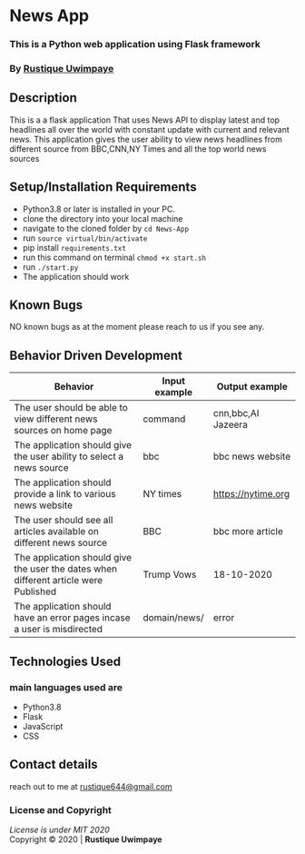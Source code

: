 # News App

### This is a Python web application using Flask framework

### By **[Rustique Uwimpaye](https://github.com/Rustique-Uwimpaye)**

## Description
This is a a flask application That uses News API to display latest and top headlines all over the world with constant update with current and relevant news.
This application gives the user  ability to view news headlines from different source from BBC,CNN,NY Times and all the top world news sources

## Setup/Installation Requirements

* Python3.8 or later is installed in your PC.
* clone the directory into your local machine
* navigate to the cloned folder by `cd News-App`
* run `source virtual/bin/activate`
* pip install `requirements.txt`
* run this command on terminal `chmod +x start.sh`
* run `./start.py`
* The application should work

## Known Bugs

NO known bugs as at the moment please reach to us if you see any.

## Behavior Driven Development

| __Behavior__  | __Input example__ | __Output example__ |
| ------------- | ----------------- | ------------------ |
| The user should be able to view different news sources on home page  | command   | cnn,bbc,Al Jazeera |
| The application should give the user ability to select a news source |bbc | bbc news website |
| The application should provide a link to various news website | NY times | https://nytime.org |
| The user should see all articles available on different news source  | BBC | bbc more article |
| The application should give the user the dates when different article were Published | Trump Vows | 18-10-2020 |
| The application should have an error pages incase a user is misdirected   | domain/news/ |  error |


## Technologies Used

### main languages used are

* Python3.8
* Flask
* JavaScript
* CSS

## Contact details

reach out to me at rustique644@gmail.com

### License and Copyright

*License is under MIT 2020* <br>
Copyright © 2020 | **Rustique Uwimpaye**

